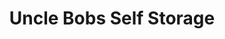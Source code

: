 ---
title: "Uncle Bobs Self Storage"
url: /chesapeake/uncle-bobs-self-storage/
shop: storage rental
---